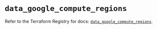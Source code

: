 # `data_google_compute_regions`

Refer to the Terraform Registry for docs: [`data_google_compute_regions`](https://registry.terraform.io/providers/hashicorp/google/6.22.0/docs/data-sources/compute_regions).
